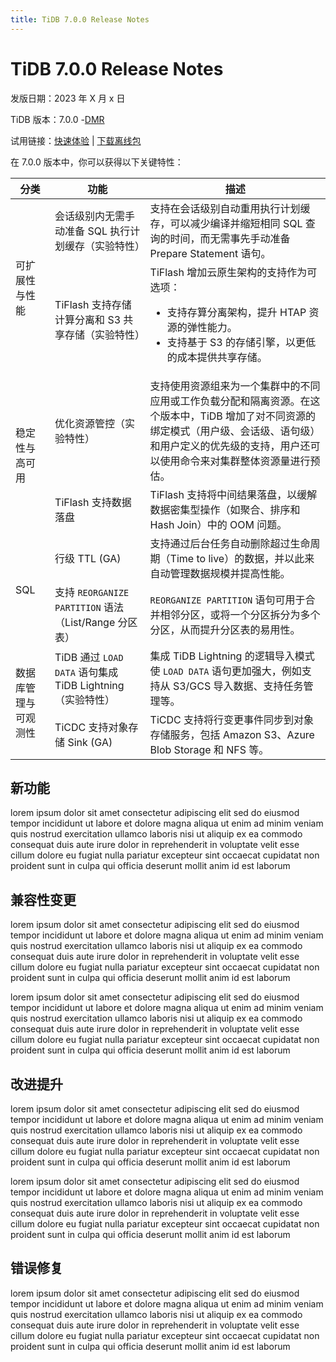 ```yaml
---
title: TiDB 7.0.0 Release Notes
---
```


# TiDB 7.0.0  Release Notes

发版日期：2023 年 X 月 x 日

TiDB 版本：7.0.0 -[DMR](/releases/versioning.md#开发里程碑版本)

试用链接：[快速体验](https://docs.pingcap.com/zh/tidb/v6.6/quick-start-with-tidb) | [下载离线包](https://cn.pingcap.com/product-community/)

在 7.0.0 版本中，你可以获得以下关键特性：

<table>
<thead>
  <tr>
    <th>分类</th>
    <th>功能</th>
    <th>描述</th>
  </tr>
</thead>
<tbody>
  <tr>
    <td rowspan="2">可扩展性与性能</td>
    <td>会话级别内无需手动准备 SQL 执行计划缓存（实验特性）</td>
    <td>支持在会话级别自动重用执行计划缓存，可以减少编译并缩短相同 SQL 查询的时间，而无需事先手动准备 Prepare Statement 语句。</td>
  </tr>
  <tr>
    <td>TiFlash 支持存储计算分离和 S3 共享存储（实验特性）</td>
    <td>TiFlash 增加云原生架构的支持作为可选项：
      <ul>
        <li>支持存算分离架构，提升 HTAP 资源的弹性能力。</li>
        <li>支持基于 S3 的存储引擎，以更低的成本提供共享存储。</li>
      </ul>
    </td>
  </tr>
  <tr>
    <td rowspan="2">稳定性与高可用</td>
    <td>优化资源管控（实验特性）</td>
    <td>支持使用资源组来为一个集群中的不同应用或工作负载分配和隔离资源。在这个版本中，TiDB 增加了对不同资源的绑定模式（用户级、会话级、语句级）和用户定义的优先级的支持，用户还可以使用命令来对集群整体资源量进行预估。</td>
  </tr>
  <tr>
    <td>TiFlash 支持数据落盘</td>
    <td>TiFlash 支持将中间结果落盘，以缓解数据密集型操作（如聚合、排序和 Hash Join）中的 OOM 问题。</td>
  </tr>
  <tr>
    <td rowspan="2">SQL</td>
    <td>行级 TTL (GA)</td>
    <td>支持通过后台任务自动删除超过生命周期（Time to live）的数据，并以此来自动管理数据规模并提高性能。</td>
  </tr>
  <tr>
    <td>支持 <code>REORGANIZE PARTITION</code> 语法（List/Range 分区表）</td>
    <td><code>REORGANIZE PARTITION</code> 语句可用于合并相邻分区，或将一个分区拆分为多个分区，从而提升分区表的易用性。</td>
  </tr>
  <tr>
    <td rowspan="2">数据库管理与可观测性<br/></td>
    <td>TiDB 通过 <code>LOAD DATA</code> 语句集成 TiDB Lightning（实验特性）</td>
    <td>集成 TiDB Lightning 的逻辑导入模式使 <code>LOAD DATA</code> 语句更加强大，例如支持从 S3/GCS 导入数据、支持任务管理等。</td>
  </tr>
  <tr>
    <td>TiCDC 支持对象存储 Sink (GA)</td>
    <td>TiCDC 支持将行变更事件同步到对象存储服务，包括 Amazon S3、Azure Blob Storage 和 NFS 等。</td>
  </tr>
</tbody>
</table>

## 新功能

lorem ipsum dolor sit amet consectetur adipiscing elit sed do eiusmod tempor incididunt ut labore et dolore magna aliqua ut enim ad minim veniam quis nostrud exercitation ullamco laboris nisi ut aliquip ex ea commodo consequat duis aute irure dolor in reprehenderit in voluptate velit esse cillum dolore eu fugiat nulla pariatur excepteur sint occaecat cupidatat non proident sunt in culpa qui officia deserunt mollit anim id est laborum

## 兼容性变更

lorem ipsum dolor sit amet consectetur adipiscing elit sed do eiusmod tempor incididunt ut labore et dolore magna aliqua ut enim ad minim veniam quis nostrud exercitation ullamco laboris nisi ut aliquip ex ea commodo consequat duis aute irure dolor in reprehenderit in voluptate velit esse cillum dolore eu fugiat nulla pariatur excepteur sint occaecat cupidatat non proident sunt in culpa qui officia deserunt mollit anim id est laborum

lorem ipsum dolor sit amet consectetur adipiscing elit sed do eiusmod tempor incididunt ut labore et dolore magna aliqua ut enim ad minim veniam quis nostrud exercitation ullamco laboris nisi ut aliquip ex ea commodo consequat duis aute irure dolor in reprehenderit in voluptate velit esse cillum dolore eu fugiat nulla pariatur excepteur sint occaecat cupidatat non proident sunt in culpa qui officia deserunt mollit anim id est laborum

## 改进提升

lorem ipsum dolor sit amet consectetur adipiscing elit sed do eiusmod tempor incididunt ut labore et dolore magna aliqua ut enim ad minim veniam quis nostrud exercitation ullamco laboris nisi ut aliquip ex ea commodo consequat duis aute irure dolor in reprehenderit in voluptate velit esse cillum dolore eu fugiat nulla pariatur excepteur sint occaecat cupidatat non proident sunt in culpa qui officia deserunt mollit anim id est laborum

lorem ipsum dolor sit amet consectetur adipiscing elit sed do eiusmod tempor incididunt ut labore et dolore magna aliqua ut enim ad minim veniam quis nostrud exercitation ullamco laboris nisi ut aliquip ex ea commodo consequat duis aute irure dolor in reprehenderit in voluptate velit esse cillum dolore eu fugiat nulla pariatur excepteur sint occaecat cupidatat non proident sunt in culpa qui officia deserunt mollit anim id est laborum

## 错误修复

lorem ipsum dolor sit amet consectetur adipiscing elit sed do eiusmod tempor incididunt ut labore et dolore magna aliqua ut enim ad minim veniam quis nostrud exercitation ullamco laboris nisi ut aliquip ex ea commodo consequat duis aute irure dolor in reprehenderit in voluptate velit esse cillum dolore eu fugiat nulla pariatur excepteur sint occaecat cupidatat non proident sunt in culpa qui officia deserunt mollit anim id est laborum
